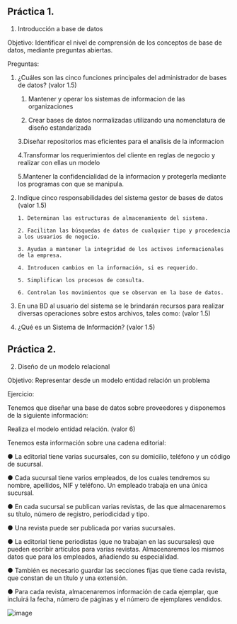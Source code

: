 ## Práctica 1.

1. Introducción a base de datos

Objetivo: Identificar el nivel de comprensión de los conceptos de base de datos,
mediante preguntas abiertas.
 
Preguntas:

1. ¿Cuáles son las cinco funciones principales del administrador de bases de datos?
(valor 1.5)

    1. Mantener y operar los sistemas de informacion de las organizaciones

    2. Crear bases de datos normalizadas utilizando una nomenclatura de diseño estandarizada

    3.Diseñar repositorios mas eficientes para el analisis de la informacion

    4.Transformar los requerimientos del cliente en reglas de negocio y realizar con ellas un modelo 

    5.Mantener la confidencialidad de la informacion y protegerla mediante los programas con que se manipula.

2. Indíque cinco responsabilidades del sistema gestor de bases de datos (valor 1.5)

       1. Determinan las estructuras de almacenamiento del sistema.
 
       2. Facilitan las búsquedas de datos de cualquier tipo y procedencia a los usuarios de negocio.

       3. Ayudan a mantener la integridad de los activos informacionales de la empresa.

       4. Introducen cambios en la información, si es requerido.

       5. Simplifican los procesos de consulta.

       6. Controlan los movimientos que se observan en la base de datos.

3. En una BD al usuario del sistema se le brindarán recursos para realizar diversas
operaciones sobre estos archivos, tales como: (valor 1.5)

4. ¿Qué es un Sistema de Información? (valor 1.5)

## Práctica 2.

2. Diseño de un modelo relacional

Objetivo: Representar desde un modelo entidad relación un problema


Ejercicio:

Tenemos que diseñar una base de datos sobre proveedores y disponemos de la siguiente
información:

Realiza el modelo entidad relación. (valor 6)

Tenemos esta información sobre una cadena editorial:

● La editorial tiene varias sucursales, con su domicilio, teléfono y un código de
sucursal.

● Cada sucursal tiene varios empleados, de los cuales tendremos su nombre,
apellidos, NIF y teléfono. Un empleado trabaja en una única sucursal.

● En cada sucursal se publican varias revistas, de las que almacenaremos su título,
número de registro, periodicidad y tipo.

● Una revista puede ser publicada por varias sucursales.

● La editorial tiene periodistas (que no trabajan en las sucursales) que pueden
escribir artículos para varias revistas. Almacenaremos los mismos datos que para
los empleados, añadiendo su especialidad.

● También es necesario guardar las secciones fijas que tiene cada revista, que
constan de un título y una extensión.

● Para cada revista, almacenaremos información de cada ejemplar, que incluirá la
fecha, número de páginas y el número de ejemplares vendidos.

![image](https://user-images.githubusercontent.com/104279688/171549483-509d6d1c-bb8b-4cd8-8507-5ec9cee6af58.png)



